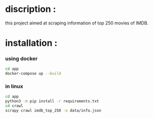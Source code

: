 # discription :
this project aimed at scraping information of top 250 movies of IMDB.

# installation :
### using docker
```bash
cd app
docker-compose up --build
```
### in linux
```bash
cd app
python3 -m pip install -r requirements.txt
cd crawl
scrapy crawl imdb_top_250 -o data/info.json
```
